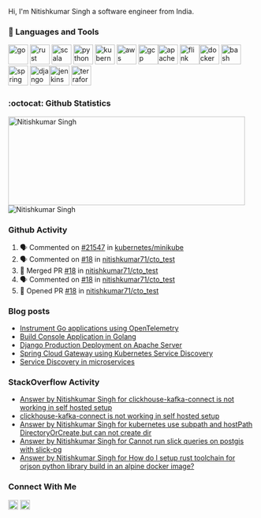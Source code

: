 
Hi, I'm Nitishkumar Singh a software engineer from India.

### 🧰 Languages and Tools


<p align="left"><img src="https://www.vectorlogo.zone/logos/golang/golang-official.svg" alt="go" width="40" height="40"/> <img src="https://www.vectorlogo.zone/logos/rust-lang/rust-lang-ar21.svg" alt="rust" width="40" height="40"/> <img src="https://www.vectorlogo.zone/logos/scala-lang/scala-lang-icon.svg" alt="scala" width="40" height="40"/> <img src="https://www.vectorlogo.zone/logos/python/python-official.svg" alt="python" width="40" height="40"/> <img src="https://www.vectorlogo.zone/logos/kubernetes/kubernetes-icon.svg" alt="kubernetes" width="40" height="40"/> <img src="https://www.vectorlogo.zone/logos/amazon_aws/amazon_aws-ar21.svg" alt="aws" width="40" height="40"/> <img src="https://www.vectorlogo.zone/logos/google_cloud/google_cloud-icon.svg" alt="gcp" width="40" height="40"/><img src="https://www.vectorlogo.zone/logos/apache_spark/apache_spark-ar21.svg" alt="apache spark" width="40" height="40"/> <img src="https://www.vectorlogo.zone/logos/apache_flink/apache_flink-icon.svg" alt="flink" width="40" height="40"/><img src="https://www.vectorlogo.zone/logos/docker/docker-official.svg" alt="docker" width="40" height="40"/> <img src="https://www.vectorlogo.zone/logos/gnu_bash/gnu_bash-icon.svg" alt="bash" width="40" height="40"/> <img src="https://www.vectorlogo.zone/logos/springio/springio-icon.svg" alt="spring" width="40" height="40"/> <img src="https://www.vectorlogo.zone/logos/djangoproject/djangoproject-ar21.svg" alt="django" width="40" height="40"/><img src="https://www.vectorlogo.zone/logos/jenkins/jenkins-icon.svg" alt="jenkins" width="40" height="40"/> <img src="https://www.vectorlogo.zone/logos/terraformio/terraformio-ar21.svg" alt="terraform" width="40" height="40"/>
</p>


### :octocat: Github Statistics
<p align="left">
<img  src="https://github-readme-stats.vercel.app/api?username=nitishkumar71&show_icons=true&theme=radical" alt="Nitishkumar Singh" width="480" height="180" />
<img src="https://github-readme-stats.vercel.app/api/top-langs/?username=nitishkumar71&exclude_repo=blog,blog.nitishkumarsingh.xyz,StudentListDemo-Ionic1,Ionic2-Searchbar-Observable,AngularWebpackStarter,Angular4NetMvc&layout=compact&hide=html,css,javascript,c%23&theme=radical&langs_count=10" alt="Nitishkumar Singh"/>
</p>

### Github Activity
<!--START_SECTION:activity-->
1. 🗣 Commented on [#21547](https://github.com/kubernetes/minikube/issues/21547#issuecomment-3324801174) in [kubernetes/minikube](https://github.com/kubernetes/minikube)
2. 🗣 Commented on [#18](https://github.com/nitishkumar71/cto_test/pull/18#issuecomment-3259262915) in [nitishkumar71/cto_test](https://github.com/nitishkumar71/cto_test)
3. 🎉 Merged PR [#18](https://github.com/nitishkumar71/cto_test/pull/18) in [nitishkumar71/cto_test](https://github.com/nitishkumar71/cto_test)
4. 🗣 Commented on [#18](https://github.com/nitishkumar71/cto_test/pull/18#issuecomment-3259259212) in [nitishkumar71/cto_test](https://github.com/nitishkumar71/cto_test)
5. 💪 Opened PR [#18](https://github.com/nitishkumar71/cto_test/pull/18) in [nitishkumar71/cto_test](https://github.com/nitishkumar71/cto_test)
<!--END_SECTION:activity-->

### Blog posts
<!-- BLOG-POST-LIST:START -->
- [Instrument Go applications using OpenTelemetry](https://blog.nitishkumarsingh.xyz/2023-05-22-instrument-go-applications-using-opentelemetry/)
- [Build Console Application in Golang](https://blog.nitishkumarsingh.xyz/2020-10-03-build-console-application-in-golang/)
- [Django Production Deployment on Apache Server](https://blog.nitishkumarsingh.xyz/2020-09-02-django-production-deployment-using-apache-server-and-docker/)
- [Spring Cloud Gateway using Kubernetes Service Discovery](https://blog.nitishkumarsingh.xyz/2019-10-11-spring-cloud-gateway-using-kubernetes-service-discovery/)
- [Service Discovery in microservices](https://blog.nitishkumarsingh.xyz/2019-10-07-service-discvery-in-microservices/)
<!-- BLOG-POST-LIST:END -->

### StackOverflow Activity
<!-- STACKOVERFLOW:START -->
- [Answer by Nitishkumar Singh for clickhouse-kafka-connect is not working in self hosted setup](https://stackoverflow.com/questions/79354807/clickhouse-kafka-connect-is-not-working-in-self-hosted-setup/79365470#79365470)
- [clickhouse-kafka-connect is not working in self hosted setup](https://stackoverflow.com/questions/79354807/clickhouse-kafka-connect-is-not-working-in-self-hosted-setup)
- [Answer by Nitishkumar Singh for kubernetes use subpath and hostPath DirectoryOrCreate,but can not create dir](https://stackoverflow.com/questions/68935563/kubernetes-use-subpath-and-hostpath-directoryorcreate-but-can-not-create-dir/68936237#68936237)
- [Answer by Nitishkumar Singh for Cannot run slick queries on postgis with slick-pg](https://stackoverflow.com/questions/63637096/cannot-run-slick-queries-on-postgis-with-slick-pg/64260108#64260108)
- [Answer by Nitishkumar Singh for How do I setup rust toolchain for orjson python library build in an alpine docker image?](https://stackoverflow.com/questions/62207959/how-do-i-setup-rust-toolchain-for-orjson-python-library-build-in-an-alpine-docke/62400444#62400444)
<!-- STACKOVERFLOW:END -->

### Connect With Me
<a href="https://www.linkedin.com/in/nitishkumarsingh71/" target="blank"><img align="center" src="https://www.vectorlogo.zone/logos/linkedin/linkedin-icon.svg" alt="nitishkumar71" width="20" height="20"/></a>
<a href="https://twitter.com/Nitishkumar071" target="blank"><img align="center" src="https://www.vectorlogo.zone/logos/twitter/twitter-icon.svg" alt="nitishkumar071" width="20" height="20"/></a>
